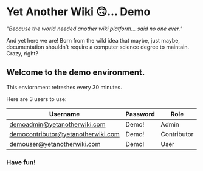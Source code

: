 # Yet Another Wiki 🙃... Demo

*"Because the world needed another wiki platform... said no one ever."*

And yet here we are! Born from the wild idea that maybe, just maybe, documentation shouldn't require a computer science degree to maintain. Crazy, right?

## Welcome to the demo environment.

This enviornment refreshes every 30 minutes.



Here are 3 users to use:

| Username                           | Password | Role        |
| ---------------------------------- | -------- | ----------- |
| demoadmin@yetanotherwiki.com       | Demo!    | Admin       |
| democontributor@yetanotherwiki.com | Demo!    | Contributor |
| demouser@yetanotherwiki.com         | Demo!    | User        |

### Have fun!
